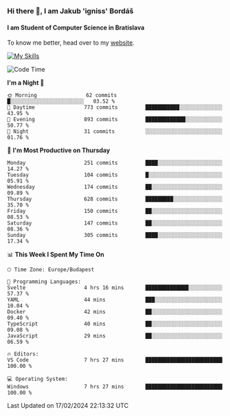 ### Hi there 👋, I am Jakub 'igniss' Bordáš

#### I am Student of Computer Science in Bratislava
To know me better, head over to my [website](https://bordas.sk).

[![My Skills](https://skillicons.dev/icons?i=js,html,css,figma,svelte,java,kotlin,python,postgresql,typescript,nest,nodejs)](https://bordas.sk)


<!--START_SECTION:waka-->
![Code Time](http://img.shields.io/badge/Code%20Time-1%2C410%20hrs%2040%20mins-blue)

**I'm a Night 🦉** 

```text
🌞 Morning                62 commits          █░░░░░░░░░░░░░░░░░░░░░░░░   03.52 % 
🌆 Daytime                773 commits         ███████████░░░░░░░░░░░░░░   43.95 % 
🌃 Evening                893 commits         █████████████░░░░░░░░░░░░   50.77 % 
🌙 Night                  31 commits          ░░░░░░░░░░░░░░░░░░░░░░░░░   01.76 % 
```
📅 **I'm Most Productive on Thursday** 

```text
Monday                   251 commits         ████░░░░░░░░░░░░░░░░░░░░░   14.27 % 
Tuesday                  104 commits         █░░░░░░░░░░░░░░░░░░░░░░░░   05.91 % 
Wednesday                174 commits         ██░░░░░░░░░░░░░░░░░░░░░░░   09.89 % 
Thursday                 628 commits         █████████░░░░░░░░░░░░░░░░   35.70 % 
Friday                   150 commits         ██░░░░░░░░░░░░░░░░░░░░░░░   08.53 % 
Saturday                 147 commits         ██░░░░░░░░░░░░░░░░░░░░░░░   08.36 % 
Sunday                   305 commits         ████░░░░░░░░░░░░░░░░░░░░░   17.34 % 
```


📊 **This Week I Spent My Time On** 

```text
🕑︎ Time Zone: Europe/Budapest

💬 Programming Languages: 
Svelte                   4 hrs 16 mins       ██████████████░░░░░░░░░░░   57.37 % 
YAML                     44 mins             ███░░░░░░░░░░░░░░░░░░░░░░   10.04 % 
Docker                   42 mins             ██░░░░░░░░░░░░░░░░░░░░░░░   09.40 % 
TypeScript               40 mins             ██░░░░░░░░░░░░░░░░░░░░░░░   09.08 % 
JavaScript               29 mins             ██░░░░░░░░░░░░░░░░░░░░░░░   06.59 % 

🔥 Editors: 
VS Code                  7 hrs 27 mins       █████████████████████████   100.00 % 

💻 Operating System: 
Windows                  7 hrs 27 mins       █████████████████████████   100.00 % 
```


 Last Updated on 17/02/2024 22:13:32 UTC
<!--END_SECTION:waka-->
